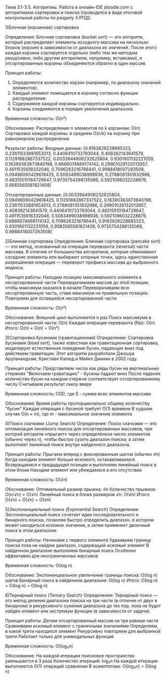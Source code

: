 Тема 3.1-3.5. Алгоритмы. Работа в онлайн-IDE jdoodle.com с алгоритмами сортировки и
поиска (проводится в виде итоговой контрольной работы по разделу 3 РПД).

1)Блочная (корзинная) сортировка

Определение:
Блочная сортировка (bucket sort) — это алгоритм, который распределяет
элементы исходного массива на несколько блоков (корзин) в зависимости от диапазона их
значений. После этого каждая корзина сортируется отдельно (либо тем же методом
рекурсивно, либо другим алгоритмом, например, вставками), и отсортированные корзины
объединяются обратно в один массив.

Принцип работы:
1. Определяется количество корзин (например, по диапазону значений элементов).
2. Каждый элемент помещается в корзину согласно функции распределения.
3. Содержимое каждой корзины сортируется индивидуально.
4. Корзины соединяются в порядке увеличения диапазона.

 Временная сложность: 
O(n²)

Обоснование:
Распределение n элементов по k корзинам: O(n)
Сортировка каждой корзины: в среднем O(n/k) на корзину при равномерном распределении

Результат работы:
Входные данные: [0.9162826228685323, 0.23611533881653013, 0.4406410733783044, 0.408382143641579, 0.11291882867337522, 0.0033944906232625804, 0.9301901132221059, 0.16380363873840198, 0.6866074668174142, 0.29901029132013957, 0.4911535618332046, 0.7096263216786441, 0.9988418007283508, 0.09496060429618425, 0.5063499038998936, 0.2788081351632986, 0.48315510164729647, 0.9735754288135086, 0.5921096032228879, 0.9583565581821408]

Отсортированные данные: [0.0033944906232625804, 0.09496060429618425, 0.11291882867337522, 0.16380363873840198, 0.23611533881653013, 0.2788081351632986, 0.29901029132013957, 0.408382143641579, 0.4406410733783044, 0.48315510164729647, 0.4911535618332046, 0.5063499038998936, 0.5921096032228879, 0.6866074668174142, 0.7096263216786441, 0.9162826228685323, 0.9301901132221059, 0.9583565581821408, 0.9735754288135086, 0.9988418007283508]




2)Блинная сортировка
Определение:
Блинная сортировка (pancake sort) — это метод, основанный на операции
переворота (reversal) части массива. В отличие от большинства алгоритмов, которые
обменивают соседние элементы или выбирают опорные точки, здесь единственная
разрешённая операция — переворот префикса массива до выбранного индекса.

Принцип работы:
Находим позицию максимального элемента в несортированной части
Переворачимаем массив до этой позиции, чтобы максимум оказался в начале
Переворачиваем всю несортированную часть, ставя максимум на правильную позицию
Повторяем для оставшейся несортированной части

Временная сложность: 
O(n²)

Обоснование:
Внешний цикл выполняется n раз
Поиск максимума в несортированной части: O(n)
Каждая операция переворота (flip): O(n)
Итого: O(n) × O(n) = O(n²)




3)Сортировка бусинами (гравитационная)
Определение: 
Сортировка бусинами (bead sort), также известная как гравитационная
сортировка, моделирует естественное поведение бусин, падающих вниз под действием
гравитации. Этот алгоритм разработали Джошуа Аруланандхам, Кристиан Калюд и Майкл
Диннин в 2002 году.

Принцип работы:
Представляем числа как ряды бусин на вертикальных стержнях
"Включаем гравитацию" - бусины падают вниз
После падения количество бусин на каждом стержне соответствует отсортированному числу
Считываем результат снизу вверх

Временная сложность: 
O(S), где S - сумма всех элементов массива

Обоснование:
Время работы пропорционально общему количеству "бусин"
Каждая операция с бусиной требует O(1) времени
В худшем случае O(n × m), где m - максимальное значение элемента




4)Поиск скачками (Jump Search)
Определение:
Поиск скачками — это оптимизация линейного поиска для отсортированных массивов, при
которой алгоритм «прыгает» через определённое число элементов (обычно через n), чтобы
быстро сузить диапазон поиска, а затем выполняет линейный поиск внутри найденного
диапазона.

Принцип работы:
Прыгаем вперед с фиксированным шагом (обычно √n)
Когда находим элемент больше искомого, останавливаемся
Возвращаемся к предыдущей позиции и выполняем линейный поиск в этом блоке
Находим элемент или убеждаемся в его отсутствии

Временная сложность: 
O(√n)

Обоснование:
Оптимальный размер прыжка: √n
Количество прыжков: O(n/√n) = O(√n)
Линейный поиск в блоке размером √n: O(√n)
Итого: O(√n) + O(√n) = O(√n)




5)Экспоненциальный поиск (Exponential Search)
Определение:
Экспоненциальный поиск сочетает идеи последовательного и бинарного поиска, позволяя
быстро определить диапазон, в котором может находиться искомое значение, а затем
применяет двоичный поиск в этом диапазоне

Принцип работы:
Начинаем с первого элемента
Удваиваем границу поиска пока не найдем диапазон, содержащий искомый элемент
В найденном диапазоне выполняем бинарный поиск
Особенно эффективен для неограниченных массивов

Временная сложность: 
O(log n)

Обоснование:
Экспоненциальное увеличение границы поиска: O(log n) шагов
Бинарный поиск в найденном диапазоне: O(log n)
Итого: O(log n) + O(log n) = O(log n)




6)Тернарный поиск (Ternary Search)
Определение:
Тернарный поиск — это метод деления диапазона поиска на три части (в отличие от двух в
бинарном) и рекурсивного сужения диапазона до тех пор, пока не будет найден элемент или
экстремум функции (в зависимости от задачи).

Принцип работы:
Делим отсортированный массив на три равные части
Сравниваем искомый элемент с граничными значениями
Определяем, в какой трети находится элемент
Рекурсивно повторяем для выбранной трети
Работает только для унимодальных функций

Временная сложность:
O(log₃n)

Обоснование:
На каждой итерации поисковое пространство уменьшается в 3 раза
Количество итераций: log₃n
На каждой итерации выполняется O(1) операций сравнения
В асимптотике: O(log₃n) = O(log n)
